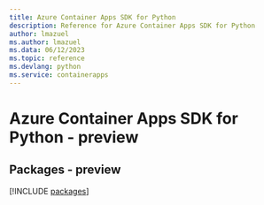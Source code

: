 ```yaml
---
title: Azure Container Apps SDK for Python
description: Reference for Azure Container Apps SDK for Python
author: lmazuel
ms.author: lmazuel
ms.data: 06/12/2023
ms.topic: reference
ms.devlang: python
ms.service: containerapps
---
```

# Azure Container Apps SDK for Python - preview
## Packages - preview
[!INCLUDE [packages](container-apps-index.md)]